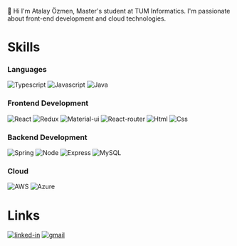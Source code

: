 <!--
**atalayozmen/atalayozmen** is a ✨ _special_ ✨ repository because its `README.md` (this file) appears on your GitHub profile.

Here are some ideas to get you started:

- 🔭 I’m currently working on ...
- 🌱 I’m currently learning ...
- 👯 I’m looking to collaborate on ...
- 🤔 I’m looking for help with ...
- 💬 Ask me about ...
- 📫 How to reach me: ...
- 😄 Pronouns: ...
- ⚡ Fun fact: ...
-->

👋 Hi I'm Atalay Özmen, Master's student at TUM Informatics. I'm passionate about front-end development and cloud technologies. 

# Skills

### Languages
![Typescript](https://img.shields.io/badge/TypeScript-3178C6?style=for-the-badge&logo=typescript&logoColor=white)
![Javascript](https://img.shields.io/badge/JavaScript-323330?style=for-the-badge&logo=javascript&logoColor=F7DF1E)
![Java](https://img.shields.io/badge/Java-red?style=for-the-badge&logo=java&logoColor=F7DF1E)

### Frontend Development
![React](https://img.shields.io/badge/React-20232A?style=for-the-badge&logo=react&logoColor=61DAFB)
![Redux](https://img.shields.io/badge/Redux-593D88?style=for-the-badge&logo=redux&logoColor=white)
![Material-ui](https://img.shields.io/badge/Material_UI-0081CB?style=for-the-badge&logo=mui&logoColor=white)
![React-router](https://img.shields.io/badge/React_Router-CA4245?style=for-the-badge&logo=react-router&logoColor=white)
![Html](https://img.shields.io/badge/HTML5-E34F26?style=for-the-badge&logo=html5&logoColor=white)
![Css](https://img.shields.io/badge/CSS3-1572B6?style=for-the-badge&logo=css3&logoColor=white)

### Backend Development
![Spring](https://img.shields.io/badge/spring-%236DB33F.svg?style=for-the-badge&logo=spring&logoColor=white)
![Node](https://img.shields.io/badge/Node-339933?style=for-the-badge&logo=nodedotjs&logoColor=FFFFFF)
![Express](https://img.shields.io/badge/Express-FFFFFF?style=for-the-badge&logo=express&logoColor=000000)
![MySQL](https://img.shields.io/badge/mysql-%2300f.svg?style=for-the-badge&logo=mysql&logoColor=white)

### Cloud
![AWS](https://img.shields.io/badge/AWS-%23FF9900.svg?style=for-the-badge&logo=amazon-aws&logoColor=white)
![Azure](https://img.shields.io/badge/azure-%230072C6.svg?style=for-the-badge&logo=microsoftazure&logoColor=white)

# Links
[![linked-in](https://img.shields.io/badge/LinkedIn-0077B5?style=for-the-badge&logo=LinkedIn&logoColor=white)](https://www.linkedin.com/in/atalay-%C3%B6zmen-a0b589172/)
[![gmail](https://img.shields.io/badge/Gmail-D14836?style=for-the-badge&logo=Gmail&logoColor=white)](mailto:atalayozmen21@gmail.com)
